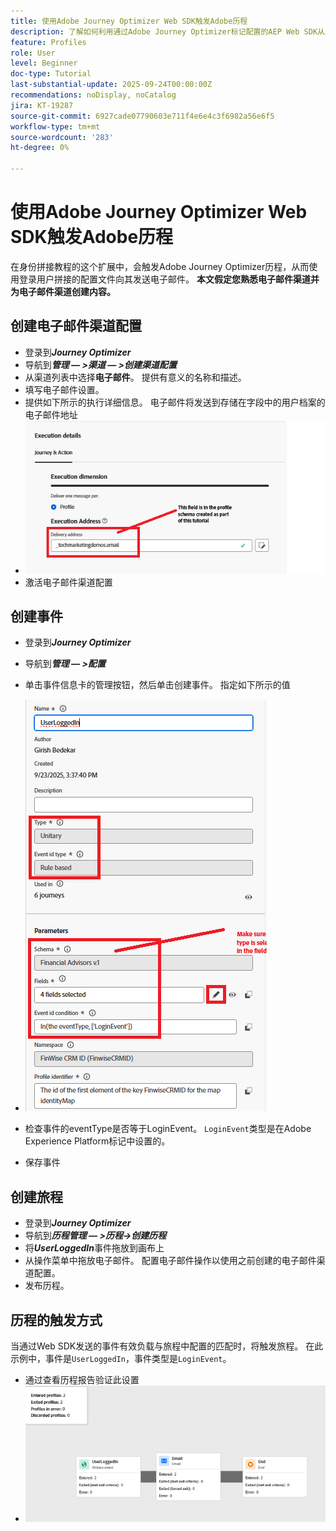 ```yaml
---
title: 使用Adobe Journey Optimizer Web SDK触发Adobe历程
description: 了解如何利用通过Adobe Journey Optimizer标记配置的AEP Web SDK从用户登录等网站事件开始Adobe Experience Platform历程
feature: Profiles
role: User
level: Beginner
doc-type: Tutorial
last-substantial-update: 2025-09-24T00:00:00Z
recommendations: noDisplay, noCatalog
jira: KT-19287
source-git-commit: 6927cade07790603e711f4e6e4c3f6982a56e6f5
workflow-type: tm+mt
source-wordcount: '283'
ht-degree: 0%

---
```


# 使用Adobe Journey Optimizer Web SDK触发Adobe历程

在身份拼接教程的这个扩展中，会触发Adobe Journey Optimizer历程，从而使用登录用户拼接的配置文件向其发送电子邮件。 **本文假定您熟悉电子邮件渠道并为电子邮件渠道创建内容。**

## 创建电子邮件渠道配置

* 登录到&#x200B;_&#x200B;**Journey Optimizer**&#x200B;_
* 导航到&#x200B;_&#x200B;**管理 — >渠道 — >创建渠道配置**&#x200B;_
* 从渠道列表中选择&#x200B;**电子邮件**。 提供有意义的名称和描述。
* 填写电子邮件设置。
* 提供如下所示的执行详细信息。 电子邮件将发送到存储在字段中的用户档案的电子邮件地址
* ![电子邮件渠道](assets/email-channel-execution.png)
* 激活电子邮件渠道配置

## 创建事件

* 登录到&#x200B;_&#x200B;**Journey Optimizer**&#x200B;_
* 导航到&#x200B;_&#x200B;**管理 — >配置**&#x200B;_
* 单击事件信息卡的管理按钮，然后单击创建事件。 指定如下所示的值
* ![历程事件](assets/journey-event1.png)

* 检查事件的eventType是否等于LoginEvent。 `LoginEvent`类型是在Adobe Experience Platform标记中设置的。
* 保存事件

## 创建旅程

* 登录到&#x200B;_&#x200B;**Journey Optimizer**&#x200B;_
* 导航到&#x200B;_&#x200B;**历程管理 — >历程->创建历程**&#x200B;_
* 将&#x200B;_&#x200B;**UserLoggedIn**&#x200B;_&#x200B;事件拖放到画布上
* 从操作菜单中拖放电子邮件。 配置电子邮件操作以使用之前创建的电子邮件渠道配置。
* 发布历程。

## 历程的触发方式

当通过Web SDK发送的事件有效负载与旅程中配置的匹配时，将触发旅程。 在此示例中，事件是`UserLoggedIn`，事件类型是`LoginEvent`。

* 通过查看历程报告验证此设置
* ![历程报告](assets/journey-triggered-report.png)




